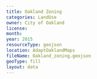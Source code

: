 ```yaml
---
title: Oakland Zoning
categories: LandUse
owner: City of Oakland
license:
month:
year: 2015
resourceType: geojson
location: AdaptOaklandMaps
fileName: Oakland_zoning.geojson
geoType: fill
layout: data
---
```

